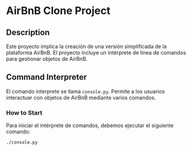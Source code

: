 # AirBnB Clone Project

## Description

Este proyecto implica la creación de una versión simplificada de la plataforma AirBnB. El proyecto incluye un intérprete de línea de comandos para gestionar objetos de AirBnB.

## Command Interpreter

El comando interprete se llama `console.py`. Permite a los usuarios interactuar con objetos de AirBnB mediante varios comandos.

### How to Start

Para iniciar el intérprete de comandos, debemos ejecutar el siguiente comando:

```bash
./console.py
